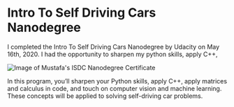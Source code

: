 # Intro To Self Driving Cars Nanodegree

I completed the Intro To Self Driving Cars Nanodegree by Udacity on May 16th, 2020. I had the opportunity to sharpen my python skills, apply C++,

![Image of Mustafa's ISDC Nanodegree Certificate](https://s3-us-west-2.amazonaws.com/udacity-printer/production/certificates/f2806cab-b6d1-4b12-9bb5-e1b1293c9c63.svg)



In this program, you’ll sharpen your Python skills, apply C++, apply matrices and calculus in code, and touch on computer vision and machine learning. These concepts will be applied to solving self-driving car problems.
